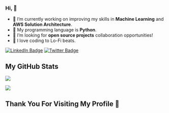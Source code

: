 ### Hi, 👋
- 🔭 I’m currently working on improving my skills in **Machine Learning** and **AWS Solution Architecture**.
- 🌱 My programming language is **Python**.
- 👯 I’m looking for **open source projects** collaboration opportunities!
- 🎵 I love coding to Lo-Fi beats.

[![LinkedIn Badge](https://img.shields.io/badge/LinkedIn-Profile-informational?style=flat&logo=linkedin&logoColor=white&color=0D76A8)](https://www.linkedin.com/in/carol-muchemi/)
[![Twitter Badge](https://img.shields.io/badge/Twitter-Profile-informational?style=flat&logo=twitter&logoColor=white&color=1CA2F1)](https://twitter.com/CarolMuchemi)

## My GitHub Stats
<p>
  <img align="center" src="https://github-readme-stats.vercel.app/api?username=muchemicarol&show_icons=true&theme=radical" />
</p>
<p>
  <img align="center" src="https://github-readme-stats.vercel.app/api/top-langs/?username=muchemicarol&layout=compact&theme=radical" />
</p>


## Thank You For Visiting My Profile 🙏

<!--
**muchemicarol/muchemicarol** is a ✨ _special_ ✨ repository because its `README.md` (this file) appears on your GitHub profile.

Here are some ideas to get you started:


- 🌱 I’m currently learning ...
- 👯 I’m looking to collaborate on ...
- 🤔 I’m looking for help with ...
- 💬 Ask me about ...
- 📫 How to reach me: ...
- 😄 Pronouns: ...
- ⚡ Fun fact: ...
-->
